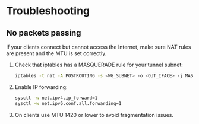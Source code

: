 # Troubleshooting

## No packets passing
If your clients connect but cannot access the Internet, make sure NAT rules are present and the MTU is set correctly.

1. Check that iptables has a MASQUERADE rule for your tunnel subnet:
   ```bash
   iptables -t nat -A POSTROUTING -s <WG_SUBNET> -o <OUT_IFACE> -j MASQUERADE
   ```
2. Enable IP forwarding:
   ```bash
   sysctl -w net.ipv4.ip_forward=1
   sysctl -w net.ipv6.conf.all.forwarding=1
   ```
3. On clients use MTU 1420 or lower to avoid fragmentation issues.
